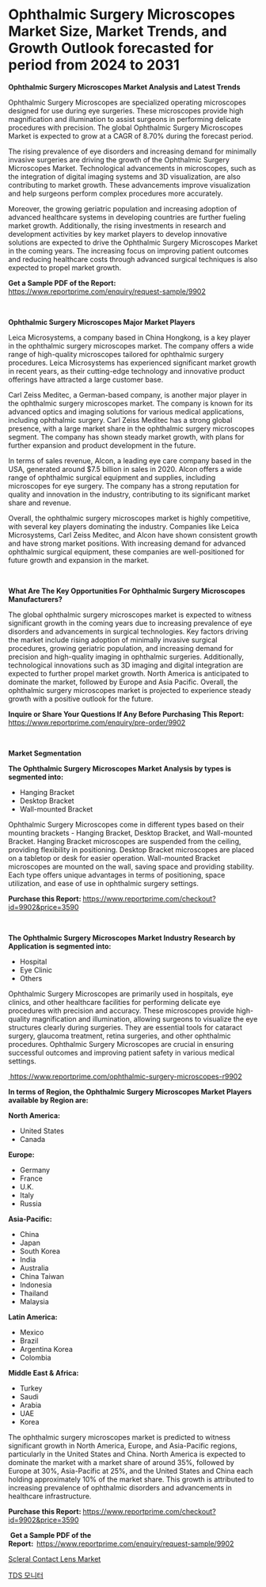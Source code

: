<p><h1>Ophthalmic Surgery Microscopes Market Size, Market Trends, and Growth Outlook forecasted for period from 2024 to 2031</h1></p><p><strong>Ophthalmic Surgery Microscopes Market Analysis and Latest Trends</strong></p>
<p><p>Ophthalmic Surgery Microscopes are specialized operating microscopes designed for use during eye surgeries. These microscopes provide high magnification and illumination to assist surgeons in performing delicate procedures with precision. The global Ophthalmic Surgery Microscopes Market is expected to grow at a CAGR of 8.70% during the forecast period.</p><p>The rising prevalence of eye disorders and increasing demand for minimally invasive surgeries are driving the growth of the Ophthalmic Surgery Microscopes Market. Technological advancements in microscopes, such as the integration of digital imaging systems and 3D visualization, are also contributing to market growth. These advancements improve visualization and help surgeons perform complex procedures more accurately.</p><p>Moreover, the growing geriatric population and increasing adoption of advanced healthcare systems in developing countries are further fueling market growth. Additionally, the rising investments in research and development activities by key market players to develop innovative solutions are expected to drive the Ophthalmic Surgery Microscopes Market in the coming years. The increasing focus on improving patient outcomes and reducing healthcare costs through advanced surgical techniques is also expected to propel market growth.</p></p>
<p><strong>Get a Sample PDF of the Report:&nbsp;</strong> <a href="https://www.reportprime.com/enquiry/request-sample/9902">https://www.reportprime.com/enquiry/request-sample/9902</a></p>
<p>&nbsp;</p>
<p><strong>Ophthalmic Surgery Microscopes Major Market Players</strong></p>
<p><p>Leica Microsystems, a company based in China Hongkong, is a key player in the ophthalmic surgery microscopes market. The company offers a wide range of high-quality microscopes tailored for ophthalmic surgery procedures. Leica Microsystems has experienced significant market growth in recent years, as their cutting-edge technology and innovative product offerings have attracted a large customer base.</p><p>Carl Zeiss Meditec, a German-based company, is another major player in the ophthalmic surgery microscopes market. The company is known for its advanced optics and imaging solutions for various medical applications, including ophthalmic surgery. Carl Zeiss Meditec has a strong global presence, with a large market share in the ophthalmic surgery microscopes segment. The company has shown steady market growth, with plans for further expansion and product development in the future.</p><p>In terms of sales revenue, Alcon, a leading eye care company based in the USA, generated around $7.5 billion in sales in 2020. Alcon offers a wide range of ophthalmic surgical equipment and supplies, including microscopes for eye surgery. The company has a strong reputation for quality and innovation in the industry, contributing to its significant market share and revenue.</p><p>Overall, the ophthalmic surgery microscopes market is highly competitive, with several key players dominating the industry. Companies like Leica Microsystems, Carl Zeiss Meditec, and Alcon have shown consistent growth and have strong market positions. With increasing demand for advanced ophthalmic surgical equipment, these companies are well-positioned for future growth and expansion in the market.</p></p>
<p>&nbsp;</p>
<p><strong>What Are The Key Opportunities For Ophthalmic Surgery Microscopes Manufacturers?</strong></p>
<p><p>The global ophthalmic surgery microscopes market is expected to witness significant growth in the coming years due to increasing prevalence of eye disorders and advancements in surgical technologies. Key factors driving the market include rising adoption of minimally invasive surgical procedures, growing geriatric population, and increasing demand for precision and high-quality imaging in ophthalmic surgeries. Additionally, technological innovations such as 3D imaging and digital integration are expected to further propel market growth. North America is anticipated to dominate the market, followed by Europe and Asia Pacific. Overall, the ophthalmic surgery microscopes market is projected to experience steady growth with a positive outlook for the future.</p></p>
<p><strong>Inquire or Share Your Questions If Any Before Purchasing This Report:</strong> <a href="https://www.reportprime.com/enquiry/pre-order/9902">https://www.reportprime.com/enquiry/pre-order/9902</a></p>
<p>&nbsp;</p>
<p><strong>Market Segmentation</strong></p>
<p><strong>The Ophthalmic Surgery Microscopes Market Analysis by types is segmented into:</strong></p>
<p><ul><li>Hanging Bracket</li><li>Desktop Bracket</li><li>Wall-mounted Bracket</li></ul></p>
<p><p>Ophthalmic Surgery Microscopes come in different types based on their mounting brackets - Hanging Bracket, Desktop Bracket, and Wall-mounted Bracket. Hanging Bracket microscopes are suspended from the ceiling, providing flexibility in positioning. Desktop Bracket microscopes are placed on a tabletop or desk for easier operation. Wall-mounted Bracket microscopes are mounted on the wall, saving space and providing stability. Each type offers unique advantages in terms of positioning, space utilization, and ease of use in ophthalmic surgery settings.</p></p>
<p><strong>Purchase this Report:&nbsp;</strong><a href="https://www.reportprime.com/checkout?id=9902&price=3590">https://www.reportprime.com/checkout?id=9902&price=3590</a></p>
<p>&nbsp;</p>
<p><strong>The Ophthalmic Surgery Microscopes Market Industry Research by Application is segmented into:</strong></p>
<p><ul><li>Hospital</li><li>Eye Clinic</li><li>Others</li></ul></p>
<p><p>Ophthalmic Surgery Microscopes are primarily used in hospitals, eye clinics, and other healthcare facilities for performing delicate eye procedures with precision and accuracy. These microscopes provide high-quality magnification and illumination, allowing surgeons to visualize the eye structures clearly during surgeries. They are essential tools for cataract surgery, glaucoma treatment, retina surgeries, and other ophthalmic procedures. Ophthalmic Surgery Microscopes are crucial in ensuring successful outcomes and improving patient safety in various medical settings.</p></p>
<p><a href="https://www.reportprime.com/ophthalmic-surgery-microscopes-r9902">&nbsp;https://www.reportprime.com/ophthalmic-surgery-microscopes-r9902</a></p>
<p><strong>In terms of Region, the Ophthalmic Surgery Microscopes Market Players available by Region are:</strong></p>
<p>
    <p> <strong> North America: </strong>
        <ul>
            <li>United States</li>
            <li>Canada</li>
        </ul>
        </p> 
    <p> <strong> Europe: </strong>
        <ul>
            <li>Germany</li>
            <li>France</li>
            <li>U.K.</li>
            <li>Italy</li>
            <li>Russia</li>
        </ul>
        </p> 
    <p> <strong> Asia-Pacific: </strong>
        <ul>
            <li>China</li>
            <li>Japan</li>
            <li>South Korea</li>
            <li>India</li>
            <li>Australia</li>
            <li>China Taiwan</li>
            <li>Indonesia</li>
            <li>Thailand</li>
            <li>Malaysia</li>
        </ul>
        </p> 
    <p> <strong> Latin America: </strong>
        <ul>
            <li>Mexico</li>
            <li>Brazil</li>
            <li>Argentina Korea</li>
            <li>Colombia</li>
        </ul>
        </p> 
    <p> <strong> Middle East & Africa: </strong>
        <ul>
            <li>Turkey</li>
            <li>Saudi</li>
            <li>Arabia</li>
            <li>UAE</li>
            <li>Korea</li>
        </ul>
    </p>
    </p>
<p><p>The ophthalmic surgery microscopes market is predicted to witness significant growth in North America, Europe, and Asia-Pacific regions, particularly in the United States and China. North America is expected to dominate the market with a market share of around 35%, followed by Europe at 30%, Asia-Pacific at 25%, and the United States and China each holding approximately 10% of the market share. This growth is attributed to increasing prevalence of ophthalmic disorders and advancements in healthcare infrastructure.</p></p>
<p><strong>Purchase this Report: </strong><a href="https://www.reportprime.com/checkout?id=9902&price=3590">https://www.reportprime.com/checkout?id=9902&price=3590</a></p>
<p>&nbsp;<strong>Get a Sample PDF of the Report:&nbsp;&nbsp;</strong><a href="https://www.reportprime.com/enquiry/request-sample/9902">https://www.reportprime.com/enquiry/request-sample/9902</a></p>
<p><strong></strong></p>
<p><p><a href="https://github.com/FassouRP/Market-Research-Report-List-4/blob/main/scleral-contact-lens-market.md">Scleral Contact Lens Market</a></p><p><a href="https://github.com/mpodehpw07370073/Market-Research-Report-List-2/blob/main/211900674013.md">TDS 모니터</a></p></p>